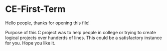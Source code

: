 # CE-First-Term
Hello people, thanks for opening this file!

Purpose of this C project was to help people in college or trying to create logical projects over hunderds of lines. This could be a satisfactory instance for you. Hope you like it.
